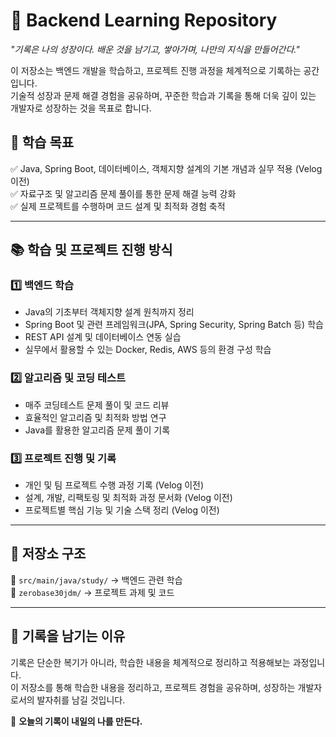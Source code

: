 # 🚀 **Backend Learning Repository**  
*"기록은 나의 성장이다. 배운 것을 남기고, 쌓아가며, 나만의 지식을 만들어간다."*  

이 저장소는 백엔드 개발을 학습하고, 프로젝트 진행 과정을 체계적으로 기록하는 공간입니다.  
기술적 성장과 문제 해결 경험을 공유하며, 꾸준한 학습과 기록을 통해 더욱 깊이 있는 개발자로 성장하는 것을 목표로 합니다.  

## 📌 **학습 목표**  
✅ Java, Spring Boot, 데이터베이스, 객체지향 설계의 기본 개념과 실무 적용 (Velog 이전)  
✅ 자료구조 및 알고리즘 문제 풀이를 통한 문제 해결 능력 강화  
✅ 실제 프로젝트를 수행하며 코드 설계 및 최적화 경험 축적  

---

## 📚 **학습 및 프로젝트 진행 방식**  

### 1️⃣ **백엔드 학습**  
- Java의 기초부터 객체지향 설계 원칙까지 정리  
- Spring Boot 및 관련 프레임워크(JPA, Spring Security, Spring Batch 등) 학습  
- REST API 설계 및 데이터베이스 연동 실습  
- 실무에서 활용할 수 있는 Docker, Redis, AWS 등의 환경 구성 학습  

### 2️⃣ **알고리즘 및 코딩 테스트**  
- 매주 코딩테스트 문제 풀이 및 코드 리뷰  
- 효율적인 알고리즘 및 최적화 방법 연구  
- Java를 활용한 알고리즘 문제 풀이 기록  

### 3️⃣ **프로젝트 진행 및 기록**  
- 개인 및 팀 프로젝트 수행 과정 기록 (Velog 이전)  
- 설계, 개발, 리팩토링 및 최적화 과정 문서화 (Velog 이전)  
- 프로젝트별 핵심 기능 및 기술 스택 정리 (Velog 이전)  

---

## 📂 **저장소 구조**  

📂 `src/main/java/study/` → 백엔드 관련 학습  
📂 `zerobase30jdm/` → 프로젝트 과제 및 코드  

---

## 📖 **기록을 남기는 이유**  
기록은 단순한 복기가 아니라, 학습한 내용을 체계적으로 정리하고 적용해보는 과정입니다.  
이 저장소를 통해 학습한 내용을 정리하고, 프로젝트 경험을 공유하며, 성장하는 개발자로서의 발자취를 남길 것입니다.  

🚀 **오늘의 기록이 내일의 나를 만든다.**  
